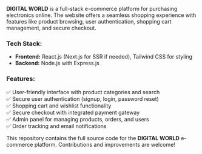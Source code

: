 

**DIGITAL WORLD** is a full-stack e-commerce platform for purchasing electronics online. The website offers a seamless shopping experience with features like product browsing, user authentication, shopping cart management, and secure checkout.  

### **Tech Stack:**  
- **Frontend:** React.js (Next.js for SSR if needed), Tailwind CSS for styling  
- **Backend:** Node.js with Express.js  


### **Features:**  
✅ User-friendly interface with product categories and search  
✅ Secure user authentication (signup, login, password reset)  
✅ Shopping cart and wishlist functionality  
✅ Secure checkout with integrated payment gateway  
✅ Admin panel for managing products, orders, and users  
✅ Order tracking and email notifications  

This repository contains the full source code for the **DIGITAL WORLD** e-commerce platform. Contributions and improvements are welcome!